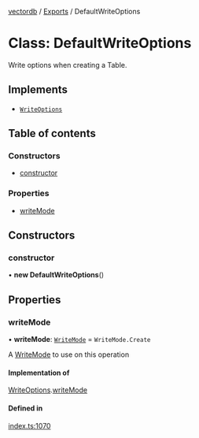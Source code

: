 [vectordb](../README.md) / [Exports](../modules.md) / DefaultWriteOptions

# Class: DefaultWriteOptions

Write options when creating a Table.

## Implements

- [`WriteOptions`](../interfaces/WriteOptions.md)

## Table of contents

### Constructors

- [constructor](DefaultWriteOptions.md#constructor)

### Properties

- [writeMode](DefaultWriteOptions.md#writemode)

## Constructors

### constructor

• **new DefaultWriteOptions**()

## Properties

### writeMode

• **writeMode**: [`WriteMode`](../enums/WriteMode.md) = `WriteMode.Create`

A [WriteMode](../enums/WriteMode.md) to use on this operation

#### Implementation of

[WriteOptions](../interfaces/WriteOptions.md).[writeMode](../interfaces/WriteOptions.md#writemode)

#### Defined in

[index.ts:1070](https://github.com/lancedb/lancedb/blob/5228ca4/node/src/index.ts#L1070)
